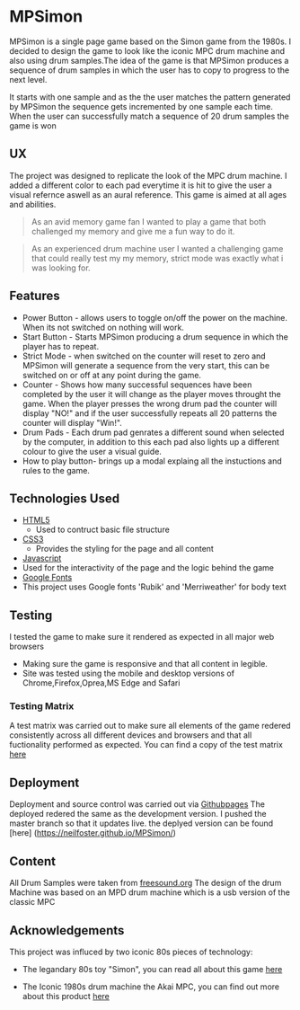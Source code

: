 # MPSimon

MPSimon is a single page game based on the Simon game from the 1980s. I decided
to design the game to look like the iconic MPC drum machine and also using drum 
samples.The idea of the game is that MPSimon produces a sequence of drum samples
in which the user has to copy to progress to the next level.

It starts with one sample and as the the user matches the pattern generated by
MPSimon the sequence gets incremented by one sample each time. When the user can 
successfully match a sequence of 20 drum samples the game is won

## UX
The project was designed to replicate the look of the MPC drum machine. I added 
a different color to each pad everytime it is hit to give the user a visual
refernce aswell as an aural reference. This game is aimed at all ages and abilities.
> As an avid memory game fan I wanted to play a game that both challenged my
memory and give me a fun way to do it.

> As an experienced drum machine user I wanted a challenging game that could 
really test my my memory, strict mode was exactly what i was looking for.

## Features 
* Power Button - allows users to toggle on/off the power on the machine. When 
 its not switched on nothing will work.
* Start Button - Starts MPSimon producing a drum sequence in which the player
 has to repeat.
* Strict Mode - when switched on the counter will reset to zero and MPSimon
 will generate a sequence from the very start, this can be switched on or off
 at any point during the game. 
* Counter - Shows how many successful sequences have been completed by the user
 it will change as the player moves throught the game. When the player presses the 
 wrong drum pad the counter will display "NO!" and if the user successfully
 repeats all 20 patterns the counter will display "Win!".
* Drum Pads - Each drum pad genrates a different sound when selected by the 
 computer, in addition to this each pad also lights up a different colour to give 
 the user a visual guide. 
* How to play button- brings up a modal explaing all the instuctions and rules
 to the game. 
 

## Technologies Used
* [HTML5](https://en.wikipedia.org/wiki/HTML5) 
   * Used to contruct basic file structure 
* [CSS3](https://en.wikipedia.org/wiki/Cascading_Style_Sheets) 
   * Provides the styling for the page and all content 
* [Javascript](https://en.wikipedia.org/wiki/JavaScript)
 * Used for the interactivity of the page and the logic behind the game
* [Google Fonts](https://fonts.google.com/)
* This project uses Google fonts 'Rubik' and 'Merriweather' for body text  

## Testing
I tested the game to make sure it rendered as expected in all major web browsers
* Making sure the game is responsive and that all content in legible.
* Site was tested using the mobile and desktop versions of Chrome,Firefox,Oprea,MS Edge and Safari

### Testing Matrix
A test matrix was carried out to make sure all elements of the game redered 
consistently across all different devices and browsers and that all fuctionality
performed as expected. You can find a copy of the test matrix [here](https://github.com/Neilfoster/MPSimon/blob/master/docs/MPSimon-testMatrix.xls)

## Deployment
Deployment and source control was carried out via [Githubpages](https://pages.github.com/https://pages.github.com/)
The deployed redered the same as the development version. I pushed the master branch so
that it updates live. the deplyed version can be found [here] (https://neilfoster.github.io/MPSimon/)

## Content
All Drum Samples were taken from [freesound.org](https://freesound.org/)
The design of the drum Machine was based on an MPD drum machine which is a usb
version of the classic MPC


## Acknowledgements
This project was influced by two iconic 80s pieces of technology:

* The legandary 80s toy "Simon", you can read
all about this game [here](https://en.wikipedia.org/wiki/Simon_(game))

* The Iconic 1980s drum machine the Akai MPC, you can find out more about this 
 product [here](https://en.wikipedia.org/wiki/Akai_MPC)